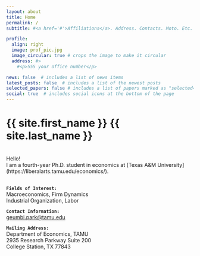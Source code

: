 ```yaml
---
layout: about
title: Home
permalink: /
subtitle: #<a href='#'>Affiliations</a>. Address. Contacts. Moto. Etc.

profile:
  align: right
  image: prof_pic.jpg
  image_circular: true # crops the image to make it circular
  address: #>
    #<p>555 your office number</p>

news: false  # includes a list of news items
latest_posts: false  # includes a list of the newest posts
selected_papers: false # includes a list of papers marked as "selected={true}"
social: true  # includes social icons at the bottom of the page
---
```


<!-- _pages/about.md -->
<div class="myname">

<h1>{{ site.first_name }} {{ site.last_name }}</h1>

</div>

<br>
Hello! <br> I am a fourth-year Ph.D. student in economics at [Texas A&M University](https://liberalarts.tamu.edu/economics/).  <br><br>

<b>`Fields of Interest:`</b><br>
Macroeconomics, Firm Dynamics <br>
Industrial Organization, Labor 


<b>`Contact Information:`</b><br>
[geumbi.park@tamu.edu](mailto:geumbi.park@tamu.edu)


<b>`Mailing Address:`</b><br>
Department of Economics, TAMU<br>
2935 Research Parkway Suite 200<br>
College Station, TX 77843

